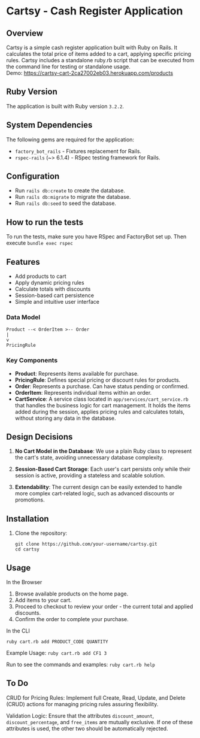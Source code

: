 # Cartsy - Cash Register Application

## Overview

Cartsy is a simple cash register application built with Ruby on Rails. It calculates the total price of items added to a cart, applying specific pricing rules. Cartsy includes a standalone ruby.rb script that can be executed from the command line for testing or standalone usage.
<br>
Demo: https://cartsy-cart-2ca27002eb03.herokuapp.com/products

## Ruby Version

The application is built with Ruby version `3.2.2`.

## System Dependencies

The following gems are required for the application:

- `factory_bot_rails` - Fixtures replacement for Rails.
- `rspec-rails` (~> 6.1.4) - RSpec testing framework for Rails.

## Configuration

- Run `rails db:create` to create the database.
- Run `rails db:migrate` to migrate the database.
- Run `rails db:seed` to seed the database.

## How to run the tests

To run the tests, make sure you have RSpec and FactoryBot set up.
Then execute `bundle exec rspec`

## Features

- Add products to cart
- Apply dynamic pricing rules
- Calculate totals with discounts
- Session-based cart persistence
- Simple and intuitive user interface

### Data Model

```
Product --< OrderItem >-- Order
|
v
PricingRule
```

### Key Components

- **Product**: Represents items available for purchase.
- **PricingRule**: Defines special pricing or discount rules for products.
- **Order**: Represents a purchase. Can have status pending or confirmed.
- **OrderItem**: Represents individual items within an order.
- **CartService**: A service class located in `app/services/cart_service.rb` that handles the business logic for cart management. It holds the items added during the session, applies pricing rules and calculates totals, without storing any data in the database.

## Design Decisions

1. **No Cart Model in the Database**: We use a plain Ruby class to represent the cart's state, avoiding unnecessary database complexity.

2. **Session-Based Cart Storage**: Each user's cart persists only while their session is active, providing a stateless and scalable solution.

3. **Extendability**: The current design can be easily extended to handle more complex cart-related logic, such as advanced discounts or promotions.

## Installation

1. Clone the repository:

   ```
   git clone https://github.com/your-username/cartsy.git
   cd cartsy
   ```

## Usage

In the Browser

1. Browse available products on the home page.
2. Add items to your cart.
3. Proceed to checkout to review your order - the current total and applied discounts.
4. Confirm the order to complete your purchase.

In the CLI

`ruby cart.rb add PRODUCT_CODE QUANTITY`

Example Usage:
`ruby cart.rb add CF1 3`

Run to see the commands and examples:
`ruby cart.rb help`

## To Do

CRUD for Pricing Rules: Implement full Create, Read, Update, and Delete (CRUD) actions for managing pricing rules assuring flexibility.

Validation Logic: Ensure that the attributes `discount_amount`, `discount_percentage`, and `free_items` are mutually exclusive. If one of these attributes is used, the other two should be automatically rejected.

